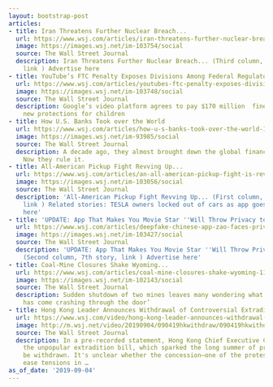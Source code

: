 ```yaml
---
layout: bootstrap-post
articles:
- title: Iran Threatens Further Nuclear Breach...
  url: https://www.wsj.com/articles/iran-threatens-further-nuclear-breach-11567600072
  image: https://images.wsj.net/im-103754/social
  source: The Wall Street Journal
  description: Iran Threatens Further Nuclear Breach... (Third column, 8th story,
    link ) Advertise here
- title: YouTube’s FTC Penalty Exposes Divisions Among Federal Regulators
  url: https://www.wsj.com/articles/youtubes-ftc-penalty-exposes-divisions-among-federal-regulators-11567602817
  image: https://images.wsj.net/im-103748/social
  source: The Wall Street Journal
  description: Google’s video platform agrees to pay $170 million  fine and will provide
    new protections for children
- title: How U.S. Banks Took over the World
  url: https://www.wsj.com/articles/how-u-s-banks-took-over-the-world-11567589403
  image: https://images.wsj.net/im-93985/social
  source: The Wall Street Journal
  description: A decade ago, they almost brought down the global financial system.
    Now they rule it.
- title: All-American Pickup Fight Revving Up...
  url: https://www.wsj.com/articles/an-all-american-pickup-fight-is-revving-up-11567588664
  image: https://images.wsj.net/im-103056/social
  source: The Wall Street Journal
  description: 'All-American Pickup Fight Revving Up... (First column, 11th story,
    link ) Related stories: TESLA owners locked out of cars as app goes down... Advertise
    here'
- title: 'UPDATE: App That Makes You Movie Star ''Will Throw Privacy to Crematorium''...'
  url: https://www.wsj.com/articles/deepfake-chinese-app-zao-faces-privacy-backlash-11567522096
  image: https://images.wsj.net/im-103427/social
  source: The Wall Street Journal
  description: 'UPDATE: App That Makes You Movie Star ''Will Throw Privacy to Crematorium''...
    (Second column, 7th story, link ) Advertise here'
- title: Coal-Mine Closures Shake Wyoming...
  url: https://www.wsj.com/articles/coal-mine-closures-shake-wyoming-11567589404
  image: https://images.wsj.net/im-102143/social
  source: The Wall Street Journal
  description: Sudden shutdown of two mines leaves many wondering what’s next; ‘Reality
    has come crashing through the door’
- title: Hong Kong Leader Announces Withdrawal of Controversial Extradition Bill
  url: https://www.wsj.com/video/hong-kong-leader-announces-withdrawal-of-controversial-extradition-bill/01D9C4BB-53AB-4196-A266-56BA5ED12FD8.html
  image: http://m.wsj.net/video/20190904/090419hkwithdraw/090419hkwithdraw_1280x720.jpg
  source: The Wall Street Journal
  description: In a pre-recorded statement, Hong Kong Chief Executive Carrie Lam said
    the unpopular extradition bill, which sparked the long summer of protests, would
    be withdrawn. It's unclear whether the concession—one of the protesters' key demands—will
    ease tensions in …
as_of_date: '2019-09-04'
---
```


